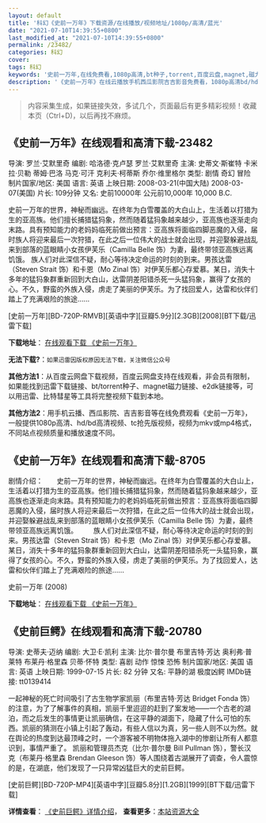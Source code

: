 ```yaml
---
layout: default
title: '科幻《史前一万年》下载资源/在线播放/视频地址/1080p/高清/蓝光'
date: "2021-07-10T14:39:55+0800"
last_modified_at: "2021-07-10T14:39:55+0800"
permalink: /23482/
categories: 科幻
cover:
tags: 科幻
keywords: '史前一万年,在线免费看,1080p高清,bt种子,torrent,百度云盘,magnet,磁力链,迅雷下载资源'
description: '《史前一万年》在线云播放手机西瓜影院吉吉影音免费看，1080p高清bd/hd未删减完整版和tc抢先枪版，mkv/mp4格式，附带bt/torrent种子、magnet/磁力链、百度云盘、网盘资源迅雷下载链接'
---
```


>内容采集生成，如果链接失效，多试几个，页面最后有更多精彩视频！收藏本页（Ctrl+D)，以后再找不麻烦。


## 《史前一万年》在线观看和高清下载-23482

导演: 罗兰·艾默里奇 编剧: 哈洛德·克卢瑟 罗兰·艾默里奇 主演: 史蒂文·斯崔特 卡米拉·贝勒 蒂姆·巴洛 马克·可汗 克利夫·柯蒂斯 乔尔·维里格尔 类型: 剧情 奇幻 冒险 制片国家/地区: 美国 语言: 英语 上映日期: 2008-03-21(中国大陆) 2008-03-07(美国) 片长: 109分钟 又名: 史前10000年 公元前10,000年 10,000 B.C.

史前一万年的世界，神秘而幽远。在终年为白雪覆盖的大白山上，生活着以打猎为生的亚高族。他们擅长捕猎猛犸象，然而随着猛犸象越来越少，亚高族也逐渐走向末路。具有预知能力的老妈妈临死前做出预言：亚高族将面临四脚恶魔的入侵，届时族人将迎来最后一次狩猎，在此之后一位伟大的战士就会出现，并迎娶躲避战乱来到部落的蓝眼睛小女孩伊芙乐（Camilla Belle 饰）为妻，最终带领亚高族远离饥饿。 族人们对此深信不疑，耐心等待决定命运的时刻的到来。男孩达雷（Steven Strait 饰）和卡恩（Mo Zinal 饰）对伊芙乐都心存爱慕。某日，消失十多年的猛犸象群重新回到大白山，达雷阴差阳错杀死一头猛犸象，赢得了女孩的心。不久，野蛮的外族入侵，虏走了美丽的伊芙乐。为了找回爱人，达雷和伙伴们踏上了充满艰险的旅途……


[史前一万年][BD-720P-RMVB][英语中字][豆瓣5.9分][2.3GB][2008][BT下载/迅雷下载]

**下载地址**： [在线观看下载 《史前一万年》](https://www.btdx8.com/torrent/10000_bc_2008.html) 


**无法下载?**：`如果迅雷因版权原因无法下载，关注微信公众号 `

**其他方法1**：从百度云网盘下载视频，百度云网盘支持在线观看，非会员有限制，如果能找到迅雷下载链接、bt/torrent种子、magnet磁力链接、e2dk链接等，可以用迅雷、比特彗星等工具将完整视频下载到本地。

**其他方法2**：用手机云播、西瓜影院、吉吉影音等在线免费观看《史前一万年》，一般提供1080p高清、hd/bd高清视频、tc抢先版视频，视频为mkv或mp4格式，不同站点视频质量和播放速度不同。


## 《史前一万年》在线观看和高清下载-8705

剧情介绍：　　史前一万年的世界，神秘而幽远。在终年为白雪覆盖的大白山上，生活着以打猎为生的亚高族。他们擅长捕猎猛犸象，然而随着猛犸象越来越少，亚高族也逐渐走向末路。具有预知能力的老妈妈临死前做出预言：亚高族将面临四脚恶魔的入侵，届时族人将迎来最后一次狩猎，在此之后一位伟大的战士就会出现，并迎娶躲避战乱来到部落的蓝眼睛小女孩伊芙乐（Camilla Belle 饰）为妻，最终带领亚高族远离饥饿。 　　族人们对此深信不疑，耐心等待决定命运的时刻的到来。男孩达雷（Steven Strait 饰）和卡恩（Mo Zinal 饰）对伊芙乐都心存爱慕。某日，消失十多年的猛犸象群重新回到大白山，达雷阴差阳错杀死一头猛犸象，赢得了女孩的心。不久，野蛮的外族入侵，虏走了美丽的伊芙乐。为了找回爱人，达雷和伙伴们踏上了充满艰险的旅途……


史前一万年 (2008)

**下载地址**： [在线观看下载 《史前一万年》](https://www.btbtdy.me/btdy/dy10571.html) 


## 《史前巨鳄》在线观看和高清下载-20780

导演: 史蒂夫·迈纳 编剧: 大卫·E·凯利 主演: 比尔·普尔曼 布里吉特·芳达 奥利弗·普莱特 布莱丹·格里森 贝蒂·怀特 类型: 喜剧 动作 惊悚 恐怖 制片国家/地区: 美国 语言: 英语 上映日期: 1999-07-15 片长: 82 分钟 又名: 平静的湖 极度凶鳄 IMDb链接: tt0139414

一起神秘的死亡时间吸引了古生物学家凯丽（布里吉特·芳达 Bridget Fonda 饰）的注意，为了了解事件的真相，凯丽千里迢迢的赶到了案发地——一个古老的湖泊，而之后发生的事情更让凯丽确信，在这平静的湖面下，隐藏了什么可怕的东西。凯丽的猜测在小镇上引起了轰动，有些人信以为真，另一些人则不以为然。就在舆论的热度到达最顶峰之时，一个游客被不明物体拖入湖中的惨剧让所有人都意识到，事情严重了。 凯丽和管理员杰克（比尔·普尔曼 Bill Pullman 饰），警长汉克（布莱丹·格里森 Brendan Gleeson 饰）等人围绕着古湖展开了调查，令人震惊的是，在湖底，他们发现了一只异常凶猛巨大的史前巨鳄。


[史前巨鳄][BD-720P-MP4][英语中字][豆瓣5.8分][1.2GB][1999][BT下载/迅雷下载]

**详情查看**： [《史前巨鳄》详情介绍](/movie/20780/)， **查看更多**：[本站资源大全](/movie/t/all/)

